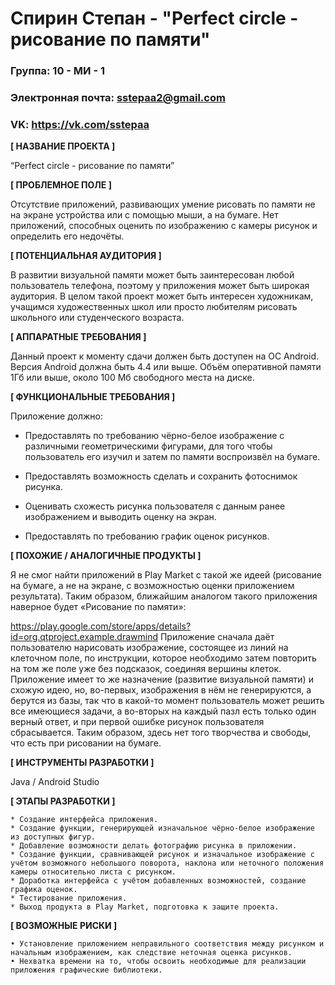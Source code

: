 # Спирин Степан - "Perfect circle - рисование по памяти"

### Группа: 10 - МИ - 1
### Электронная почта: sstepaa2@gmail.com
### VK: https://vk.com/sstepaa


**[ НАЗВАНИЕ ПРОЕКТА ]**

“Perfect circle - рисование по памяти”

**[ ПРОБЛЕМНОЕ ПОЛЕ ]**

Отсутствие приложений, развивающих умение рисовать по памяти не на экране устройства или с помощью мыши, а на бумаге.
Нет приложений, способных оценить по изображению с камеры рисунок и определить его недочёты.

**[ ПОТЕНЦИАЛЬНАЯ АУДИТОРИЯ ]**

В развитии визуальной памяти может быть заинтересован любой пользователь  телефона, поэтому у приложения может быть широкая аудитория.
В целом такой проект может быть интересен художникам, учащимся художественных школ или просто любителям рисовать школьного или студенческого возраста.  

**[ АППАРАТНЫЕ ТРЕБОВАНИЯ ]** 

Данный проект к моменту сдачи должен быть доступен на ОС Android. Версия Android должна быть 4.4 или выше. 
Объём оперативной памяти 1Гб или выше, около 100 Мб свободного места на диске.

**[ ФУНКЦИОНАЛЬНЫЕ ТРЕБОВАНИЯ ]**

Приложение должно:

* Предоставлять по требованию чёрно-белое изображение с различными геометрическими фигурами, для того чтобы пользователь его изучил 
и затем по памяти воспроизвёл на бумаге.
* Предоставлять возможность сделать и сохранить фотоснимок рисунка.
* Оценивать схожесть рисунка пользователя с данным ранее изображением и выводить оценку на экран. 

* Предоставлять по требованию график оценок рисунков. 

**[ ПОХОЖИЕ / АНАЛОГИЧНЫЕ ПРОДУКТЫ ]**

  Я не смог найти приложений в Play Market с такой же идеей (рисование на бумаге, а не на экране, с возможностью оценки приложением результата). 
Таким образом, ближайшим аналогом такого приложения наверное будет «Рисование по памяти»:

https://play.google.com/store/apps/details?id=org.qtproject.example.drawmind
  Приложение сначала даёт пользователю нарисовать изображение, состоящее из линий на клеточном поле, по инструкции, которое необходимо затем 
повторить на том же поле уже без подсказок, соединяя вершины клеток. Приложение имеет то же назначение (развитие визуальной памяти) и схожую 
идею, но, во-первых, изображения в нём не генерируются, а берутся из базы, так что  в какой-то момент пользователь может решить все 
имеющиеся задачи, а во-вторых на каждый пазл есть только один верный ответ, и при первой ошибке рисунок пользователя сбрасывается. 
Таким образом, здесь нет того творчества и свободы, что есть при рисовании на бумаге.

**[ ИНСТРУМЕНТЫ РАЗРАБОТКИ ]**

Java / Android Studio

**[ ЭТАПЫ РАЗРАБОТКИ ]**

    * Создание интерфейса приложения.
    * Создание функции, генерирующей изначальное чёрно-белое изображение из доступных фигур.
    * Добавление возможности делать фотографию рисунка в приложении.
    * Создание функции, сравнивающей рисунок и изначальное изображение с учётом возможного небольшого поворота, наклона или неточного положения камеры относительно листа с рисунком.
    * Доработка интерфейса с учётом добавленных возможностей, создание графика оценок.
    * Тестирование приложения.
    * Выход продукта в Play Market, подготовка к защите проекта.

**[ ВОЗМОЖНЫЕ РИСКИ ]**

    • Установление приложением неправильного соответствия между рисунком и начальным изображением, как следствие неточная оценка рисунков.
    • Нехватка времени на то, чтобы освоить необходимые для реализации приложения графические библиотеки.
